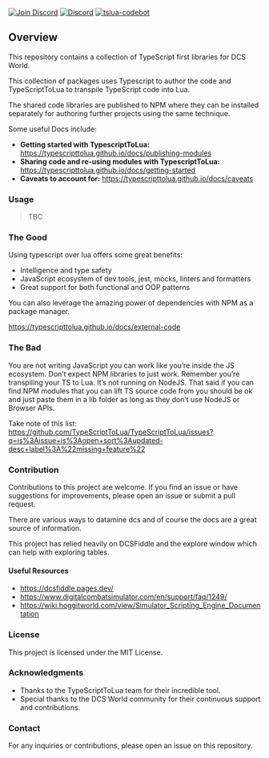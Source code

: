 [![Join Discord](https://img.shields.io/badge/Join-blue?logo=discord&label=Discord)](https://discord.gg/bT7BEHn5RD) 
[![Discord](https://img.shields.io/discord/738118932937834566?logo=discord&label=Discord)](https://discord.com/channels/738118932937834566/1178991295260278785) 
[![tslua-codebot](https://img.shields.io/badge/CodeBot-tslua%20dcs-blue?logo=openai)](https://chat.openai.com/g/g-6643nUbup-tslua-dcs-codebot)

## Overview

This repository contains a collection of TypeScript first libraries for DCS World.

This collection of packages uses Typescript to author the code and TypeScriptToLua to transpile TypeScript code into Lua.

The shared code libraries are published to NPM where they can be installed separately for authoring further projects using the same technique.

Some useful Docs include:
- **Getting started with TypescriptToLua:** https://typescripttolua.github.io/docs/publishing-modules
- **Sharing code and re-using modules with TypescriptToLua:** https://typescripttolua.github.io/docs/getting-started
- **Caveats to account for:** https://typescripttolua.github.io/docs/caveats

### Usage

> TBC

### The Good

Using typescript over lua offers some great benefits:
- Intelligence and type safety
- JavaScript ecosystem of dev tools, jest, mocks, linters and formatters
- Great support for both functional and OOP patterns

You can also leverage the amazing power of dependencies with NPM as a package manager.

https://typescripttolua.github.io/docs/external-code

### The Bad
You are not writing JavaScript you can work like you’re inside the JS ecosystem. Don’t expect NPM libraries to just work. Remember you’re transpiling your TS to Lua. It’s not running on NodeJS. That said if you can find NPM modules that you can lift TS source code from you should be ok and just paste them in a lib folder as long as they don’t use NodeJS or Browser APIs.

Take note of this list:
https://github.com/TypeScriptToLua/TypeScriptToLua/issues?q=is%3Aissue+is%3Aopen+sort%3Aupdated-desc+label%3A%22missing+feature%22

### Contribution

Contributions to this project are welcome. If you find an issue or have suggestions for improvements, please open an issue or submit a pull request.

There are various ways to datamine dcs and of course the docs are a great source of information.

This project has relied heavily on DCSFiddle and the explore window which can help with exploring tables.

#### Useful Resources
- https://dcsfiddle.pages.dev/
- https://www.digitalcombatsimulator.com/en/support/faq/1249/
- https://wiki.hoggitworld.com/view/Simulator_Scripting_Engine_Documentation

### License

This project is licensed under the MIT License.

### Acknowledgments

- Thanks to the TypeScriptToLua team for their incredible tool.
- Special thanks to the DCS World community for their continuous support and contributions.

### Contact

For any inquiries or contributions, please open an issue on this repository.
